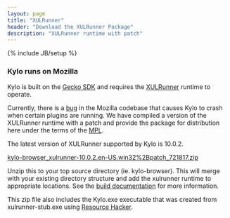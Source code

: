 ```yaml
---
layout: page
title: "XULRunner"
header: "Download the XULRunner Package"
description: "XULRunner runtime with patch"
---
```

{% include JB/setup %}

### Kylo runs on Mozilla
Kylo is built on the [Gecko SDK](https://developer.mozilla.org/en/Gecko_SDK) and requires the [XULRunner](https://developer.mozilla.org/en/XULRunner) runtime to operate.

Currently, there is a [bug](https://bugzilla.mozilla.org/show_bug.cgi?id=721817) in the Mozilla codebase that causes Kylo to crash when certain plugins are running. We have compiled a version of the XULRunner runtime with a patch and provide the package for distribution here under the terms of the [MPL](http://www.mozilla.org/MPL).

The latest version of XULRunner supported by Kylo is 10.0.2. 

<i class="icon-download-alt"></i> [kylo-browser_xulrunner-10.0.2.en-US.win32%2Bpatch_721817.zip](http://files.kylo.tv/kylo-browser_xulrunner-10.0.2.en-US.win32%2Bpatch_721817.zip)

Unzip this to your top source directory (ie. kylo-browser). This will merge with your existing directory structure and add the xulrunner runtime to appropriate locations. See the [build documentation](https://github.com/teamkylo/kylo-browser/wiki/Build-Instructions) for more information.

This zip file also includes the Kylo.exe executable that was created from xulrunner-stub.exe using [Resource Hacker](http://www.angusj.com/resourcehacker/).


